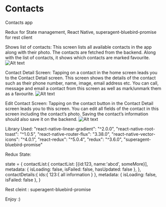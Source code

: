 # Contacts
Contacts app 

Redux for State management,
React Native, 
superagent-bluebird-promise for rest client


Shows list of contacts: This screen lists all available contacts in the app along with their photo. The contacts are fetched from the backend. Along with the list of contacts, it shows which contacts are marked favourite.
![Alt text](/screenshot/1.jpg?raw=true "list of contacts")


Contact Detail Screen: Tapping on a contact in the home screen leads you to the Contact Detail screen. This screen shows the details of the contact such as their phone number, name, image, email address etc. You can call, message and email a contact from this screen as well as mark/unmark them as a favourite.
![Alt text](/screenshot/2.jpg?raw=true "Detail Screen")

Edit Contact Screen: Tapping on the contact button in the Contact Detail screen leads you to this screen. You can edit all fields of the contact in this screen including the contact’s photo. Saving the contact’s information should also save it on the backend.
![Alt text](/screenshot/3.jpg?raw=true "Edit Contact Screen")


Library Used: 
    "react-native-linear-gradient": "^2.0.0",
    "react-native-root-toast": "^1.0.5",
    "react-native-router-flux": "3.38.0",
    "react-native-vector-icons": "^4.0.1",
    "react-redux": "^5.0.4",
    "redux": "^3.6.0",
    "superagent-bluebird-promise"
    
    
Redux State:

   state = {
    contactList:{
      contactList: [{id:123, name:'abcd', someMore}],
      metadata: {
        isLoading: false,
        isFailed: false,
        hasUpdated: false
      },
    },
    contactDetails:{
      ids:{
        123:{ all information }
      },
      metadata: {
        isLoading: false,
        isFailed: false
      },
  }
  
  
  Rest cleint :
    superagent-bluebird-promise

  
Enjoy :)
  
  
    
